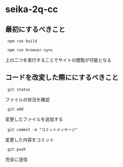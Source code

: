 # seika-2q-cc


## 最初にするべきこと

```
 npm run build
```

```
 npm run browser-sync
```
上の二つを実行することでサイトの閲覧が可能となる


## コードを改変した際ににするべきこと
```
 git status
```
ファイルの状況を確認

```
 git add
```
変更したファイルを追加する

```
 git commit -m "コミットメッセージ"
```
変更した内容をコミット
```
 git push
```
完全に送信

